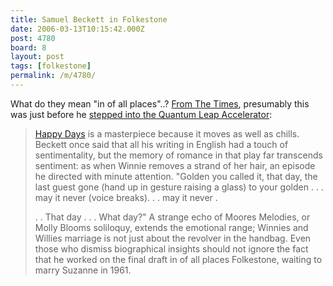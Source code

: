 ```yaml
---
title: Samuel Beckett in Folkestone
date: 2006-03-13T10:15:42.000Z
post: 4780
board: 8
layout: post
tags: [folkestone]
permalink: /m/4780/
---
```

What do they mean "in of all places"..? <a href="http://www.timesonline.co.uk/article/0,,923-2077890,00.html">From The Times</a>, presumably this was just before  he <a href="http://www.amazon.co.uk/exec/obidos/ASIN/B00061S0BY/">stepped into the Quantum Leap Accelerator</a>:

<blockquote><a href="http://www.amazon.co.uk/exec/obidos/ASIN/0571066534/">Happy Days</a> is a masterpiece because it moves as well as chills. Beckett once said that all his writing in English had a touch of sentimentality, but the memory of romance in that play far transcends sentiment: as when Winnie removes a strand of her hair, an episode he directed with minute attention. "Golden you called it, that day, the last guest gone (hand up in gesture raising a glass) to your golden . . . may it never (voice breaks). . . may it never .

. . That day . . . What day?" A strange echo of Moores Melodies, or Molly Blooms soliloquy, extends the emotional range; Winnies and Willies marriage is not just about the revolver in the handbag. Even those who dismiss biographical insights should not ignore the fact that he worked on the final draft in  of all places  Folkestone, waiting to marry Suzanne in 1961.</blockquote>
